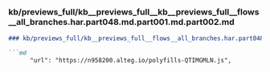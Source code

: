 ### kb/previews_full/kb__previews_full__kb__previews_full__flows__all_branches.har.part048.md.part001.md.part002.md

```md
### kb/previews_full/kb__previews_full__flows__all_branches.har.part048.md.part001.md (part 002)

```md
      "url": "https://n958200.alteg.io/polyfills-QTIMGMLN.js",
           
```

```

```
